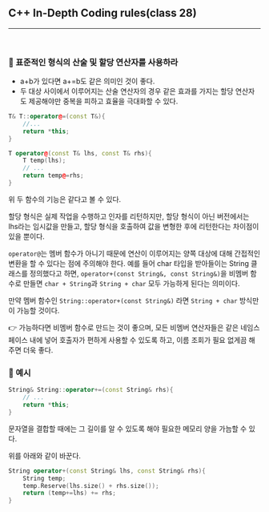 ## C++ In-Depth Coding rules(class 28)

***

<br>

### :pushpin: 표준적인 형식의 산술 및 할당 연산자를 사용하라

- a+b가 있다면 a+=b도 같은 의미인 것이 좋다.
- 두 대상 사이에서 이루어지는 산술 연산자의 경우 같은 효과를 가지는 할당 연산자도 제공해야만 중복을 피하고 효율을 극대화할 수 있다.

```c++
T& T::operator@=(const T&){
    //...
    return *this;
}

T operator@(const T& lhs, const T& rhs){
    T temp(lhs);
    // ...
    return temp@=rhs;
}
```

위 두 함수의 기능은 같다고 볼 수 있다.

할당 형식은 실제 작업을 수행하고 인자를 리턴하지만, 할당 형식이 아닌 버전에서는 lhs라는 임시값을 만들고, 할당 형식을 호출하여 값을 변형한 후에 리턴한다는 차이점이 있을 뿐이다.

```operator@```는 멤버 함수가 아니기 때문에 연산이 이루어지는 양쪽 대상에 대해 간접적인 변환을 할 수 있다는 점에 주의해야 한다. 예를 들어 char 타입을 받아들이는 String 클래스를 정의했다고 하면, ```operator+(const String&, const String&)```을 비멤버 함수로 만들면 ```char + String```과 ```String + char``` 모두 가능하게 된다는 의미이다.

만약 멤버 함수인 ```String::operator+(const String&)``` 라면 ```String + char``` 방식만이 가능할 것이다.

:point_right: 가능하다면 비멤버 함수로 만드는 것이 좋으며, 모든 비멤버 연산자들은 같은 네임스페이스 내에 넣어 호출자가 편하게 사용할 수 있도록 하고, 이름 조회가 필요 없게끔 해주면 더욱 좋다.



### :pushpin: 예시

```c++
String& String::operator+=(const String& rhs){
    // ...
    return *this;
}
```

문자열을 결합할 때에는 그 길이를 알 수 있도록 해야 필요한 메모리 양을 가늠할 수 있다.

위를 아래와 같이 바꾼다.

```c++
String operator+(const String& lhs, const String& rhs){
    String temp;
    temp.Reserve(lhs.size() + rhs.size());
    return (temp+=lhs) += rhs;
}
```


